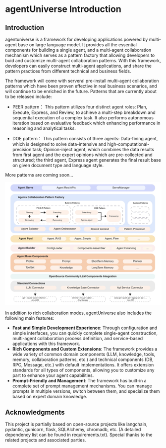 # agentUniverse Introduction
## Introduction
agentuniverse is a framework for developing applications powered by multi-agent base on large language model.  It provides all the essential components for building a single agent, and a multi-agent collaboration mechanism which  serves as a pattern factory that allowing developers to buid and customize multi-agent collaboration patterns. With this framework,  developers can easily construct multi-agent applications, and share the pattern practices from different technical  and business fields.

The framework will come with serveral pre-install multi-agent collaboration patterns which have been proven effective in real business scenarios, and will continue to be enriched in the future. Patterns that are currently about to be released include:

- PEER pattern：
This pattern utilizes four distinct agent roles: Plan, Execute, Express, and Review, to achieve a multi-step breakdown and sequential execution of a complex task. It also performs autonomous iteration based on evaluative feedback which enhancing performance in reasoning and analytical tasks. 


- DOE pattern：
This pattern consists of three agents: Data-fining agent, which is designed to solve data-intensive and high-computational-precision task; Opinion-inject agent, which combines the data results from first agent and the expert opinions which are pre-collected and structured; the third agent, Express agent generates the final result base on given document type and language style.

More patterns are coming soon...

![](../../_picture/agent_universe_framework_resize.jpg)

In addition to rich collaboration modes, agentUniverse also includes the following main features:

* **Fast and Simple Development Experience**: Through configuration and simple interfaces, you can quickly complete single-agent construction, multi-agent collaboration process definition, and service-based applications with this framework.
* **Rich Components and Custom Extensions**: The framework provides a wide variety of common domain components (LLM, knowledge, tools, memory, collaboration patterns, etc.) and technical components (DB, RPC, Message, etc.) with default implementations. It offers extension standards for all types of components, allowing you to customize any part to enhance your agent capabilities.
* **Prompt-Friendly and Management**: The framework has built-in a complete set of prompt management mechanisms. You can manage prompts in multiple versions, switch between them, and specialize them based on expert domain knowledge.

## Acknowledgments
This project is partially based on open-source projects like langchain, pydantic, gunicorn, flask, SQLAlchemy, chromadb, etc. (A detailed dependency list can be found in requirements.txt). Special thanks to the related projects and associated parties.